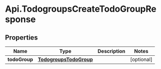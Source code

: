 # Api.TodogroupsCreateTodoGroupResponse

## Properties
Name | Type | Description | Notes
------------ | ------------- | ------------- | -------------
**todoGroup** | [**TodogroupsTodoGroup**](TodogroupsTodoGroup.md) |  | [optional] 


